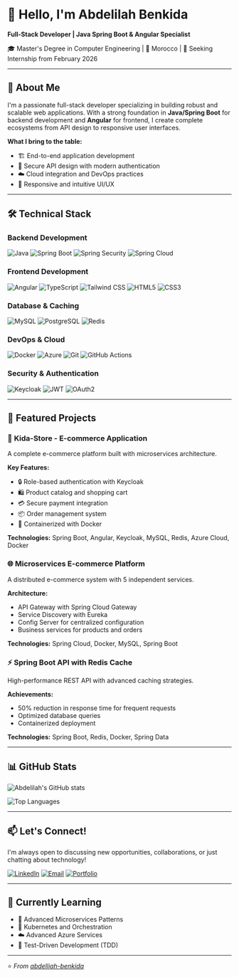# 👋 Hello, I'm Abdelilah Benkida

**Full-Stack Developer | Java Spring Boot & Angular Specialist**

🎓 Master's Degree in Computer Engineering | 📍 Morocco | 💼 Seeking Internship from February 2026

---

## 🚀 About Me

I'm a passionate full-stack developer specializing in building robust and scalable web applications. With a strong foundation in **Java/Spring Boot** for backend development and **Angular** for frontend, I create complete ecosystems from API design to responsive user interfaces.

**What I bring to the table:**
- 🏗️ End-to-end application development
- 🔐 Secure API design with modern authentication
- ☁️ Cloud integration and DevOps practices
- 📱 Responsive and intuitive UI/UX

---

## 🛠️ Technical Stack

### **Backend Development**
![Java](https://img.shields.io/badge/Java-ED8B00?style=for-the-badge&logo=java&logoColor=white)
![Spring Boot](https://img.shields.io/badge/Spring_Boot-6DB33F?style=for-the-badge&logo=spring-boot&logoColor=white)
![Spring Security](https://img.shields.io/badge/Spring_Security-6DB33F?style=for-the-badge&logo=spring-security&logoColor=white)
![Spring Cloud](https://img.shields.io/badge/Spring_Cloud-6DB33F?style=for-the-badge&logo=spring&logoColor=white)

### **Frontend Development**
![Angular](https://img.shields.io/badge/Angular-DD0031?style=for-the-badge&logo=angular&logoColor=white)
![TypeScript](https://img.shields.io/badge/TypeScript-007ACC?style=for-the-badge&logo=typescript&logoColor=white)
![Tailwind CSS](https://img.shields.io/badge/Tailwind_CSS-38B2AC?style=for-the-badge&logo=tailwind-css&logoColor=white)
![HTML5](https://img.shields.io/badge/HTML5-E34F26?style=for-the-badge&logo=html5&logoColor=white)
![CSS3](https://img.shields.io/badge/CSS3-1572B6?style=for-the-badge&logo=css3&logoColor=white)

### **Database & Caching**
![MySQL](https://img.shields.io/badge/MySQL-4479A1?style=for-the-badge&logo=mysql&logoColor=white)
![PostgreSQL](https://img.shields.io/badge/PostgreSQL-336791?style=for-the-badge&logo=postgresql&logoColor=white)
![Redis](https://img.shields.io/badge/Redis-DC382D?style=for-the-badge&logo=redis&logoColor=white)

### **DevOps & Cloud**
![Docker](https://img.shields.io/badge/Docker-2496ED?style=for-the-badge&logo=docker&logoColor=white)
![Azure](https://img.shields.io/badge/Microsoft_Azure-0089D6?style=for-the-badge&logo=microsoft-azure&logoColor=white)
![Git](https://img.shields.io/badge/Git-F05032?style=for-the-badge&logo=git&logoColor=white)
![GitHub Actions](https://img.shields.io/badge/GitHub_Actions-2088FF?style=for-the-badge&logo=github-actions&logoColor=white)

### **Security & Authentication**
![Keycloak](https://img.shields.io/badge/Keycloak-ED8B00?style=for-the-badge&logo=keycloak&logoColor=white)
![JWT](https://img.shields.io/badge/JWT-000000?style=for-the-badge&logo=json-web-tokens&logoColor=white)
![OAuth2](https://img.shields.io/badge/OAuth2-EC1C24?style=for-the-badge&logo=oauth&logoColor=white)

---

## 💼 Featured Projects

### 🛒 **Kida-Store - E-commerce Application**
A complete e-commerce platform built with microservices architecture.

**Key Features:**
- 🔒 Role-based authentication with Keycloak
- 🛍️ Product catalog and shopping cart
- 💳 Secure payment integration
- 📦 Order management system
- 🚀 Containerized with Docker

**Technologies:** Spring Boot, Angular, Keycloak, MySQL, Redis, Azure Cloud, Docker

### 🌐 **Microservices E-commerce Platform**
A distributed e-commerce system with 5 independent services.

**Architecture:**
- API Gateway with Spring Cloud Gateway
- Service Discovery with Eureka
- Config Server for centralized configuration
- Business services for products and orders

**Technologies:** Spring Cloud, Docker, MySQL, Spring Boot

### ⚡ **Spring Boot API with Redis Cache**
High-performance REST API with advanced caching strategies.

**Achievements:**
- 50% reduction in response time for frequent requests
- Optimized database queries
- Containerized deployment

**Technologies:** Spring Boot, Redis, Docker, Spring Data

---

## 📊 GitHub Stats

![Abdelilah's GitHub stats](https://github-readme-stats.vercel.app/api?username=abdelilah-raees&show_icons=true&theme=radical)

![Top Languages](https://github-readme-stats.vercel.app/api/top-langs/?username=abdelliah-raees&layout=compact&theme=radical)

---

## 📫 Let's Connect!

I'm always open to discussing new opportunities, collaborations, or just chatting about technology!

[![LinkedIn](https://img.shields.io/badge/LinkedIn-0077B5?style=for-the-badge&logo=linkedin&logoColor=white)](https://www.linkedin.com/in/abdelliah-benkida-635372222)
[![Email](https://img.shields.io/badge/Email-D14836?style=for-the-badge&logo=gmail&logoColor=white)](mailto:[votre-email])
[![Portfolio](https://img.shields.io/badge/Portfolio-4285F4?style=for-the-badge&logo=google-chrome&logoColor=white)]([lien-vers-portfolio])

---

## 🎯 Currently Learning

- 🔄 Advanced Microservices Patterns
- 🐳 Kubernetes and Orchestration
- ☁️ Advanced Azure Services
- 🧪 Test-Driven Development (TDD)

---

⭐ *From [abdelliah-benkida](https://github.com/abdelliah-benkida)*
